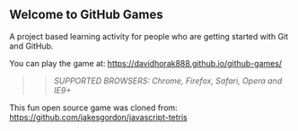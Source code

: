 ## Welcome to GitHub Games

A project based learning activity for people who are getting started with Git and GitHub.

You can play the game at: https://davidhorak888.github.io/github-games/

>> _*SUPPORTED BROWSERS*: Chrome, Firefox, Safari, Opera and IE9+_

This fun open source game was cloned from: https://github.com/jakesgordon/javascript-tetris
